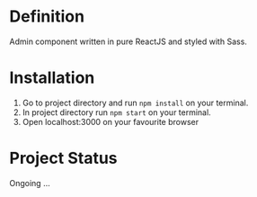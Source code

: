 # Definition
Admin component written in pure ReactJS and styled with Sass.


# Installation
1. Go to project directory and run ```npm install``` on your terminal.
2. In project directory run ```npm start``` on your terminal.
3. Open localhost:3000 on your favourite browser


# Project Status
Ongoing ...
